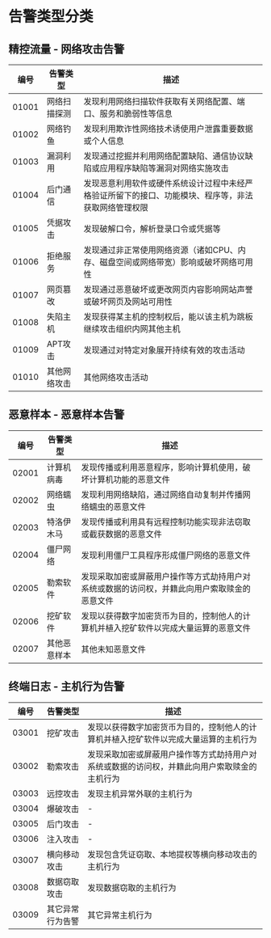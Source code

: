 # 告警类型分类

## 精控流量 - 网络攻击告警

| 编号 | 告警类型 | 描述 |
|------|----------|------|
| 01001 | 网络扫描探测 | 发现利用网络扫描软件获取有关网络配置、端口、服务和脆弱性等信息 |
| 01002 | 网络钓鱼 | 发现利用欺诈性网络技术诱使用户泄露重要数据或个人信息 |
| 01003 | 漏洞利用 | 发现通过挖掘并利用网络配置缺陷、通信协议缺陷或应用程序缺陷等漏洞对网络实施攻击 |
| 01004 | 后门通信 | 发现恶意利用软件或硬件系统设计过程中未经严格验证所留下的接口、功能模块、程序等，非法获取网络管理权限 |
| 01005 | 凭据攻击 | 发现破解口令，解析登录口令或凭据等 |
| 01006 | 拒绝服务 | 发现通过非正常使用网络资源（诸如CPU、内存、磁盘空间或网络带宽）影响或破坏网络可用性 |
| 01007 | 网页篡改 | 发现通过恶意破坏或更改网页内容影响网站声誉或破坏网页及网站可用性 |
| 01008 | 失陷主机 | 发现获得某主机的控制权后，能以该主机为跳板继续攻击组织内网其他主机 |
| 01009 | APT攻击 | 发现通过对特定对象展开持续有效的攻击活动 |
| 01010 | 其他网络攻击 | 其他网络攻击活动 |

## 恶意样本 - 恶意样本告警

| 编号 | 告警类型 | 描述 |
|------|----------|------|
| 02001 | 计算机病毒 | 发现传播或利用恶意程序，影响计算机使用，破坏计算机功能的恶意文件 |
| 02002 | 网络蠕虫 | 发现利用网络缺陷，通过网络自动复制并传播网络蠕虫的恶意文件 |
| 02003 | 特洛伊木马 | 发现传播或利用具有远程控制功能实现非法窃取或截获数据的恶意文件 |
| 02004 | 僵尸网络 | 发现利用僵尸工具程序形成僵尸网络的恶意文件 |
| 02005 | 勒索软件 | 发现采取加密或屏蔽用户操作等方式劫持用户对系统或数据的访问权，并籍此向用户索取赎金的恶意文件 |
| 02006 | 挖矿软件 | 发现以获得数字加密货币为目的，控制他人的计算机并植入挖矿软件以完成大量运算的恶意文件 |
| 02007 | 其他恶意样本 | 其他未知恶意文件 |

## 终端日志 - 主机行为告警

| 编号 | 告警类型 | 描述 |
|------|----------|------|
| 03001 | 挖矿攻击 | 发现以获得数字加密货币为目的，控制他人的计算机并植入挖矿软件以完成大量运算的主机行为 |
| 03002 | 勒索攻击 | 发现采取加密或屏蔽用户操作等方式劫持用户对系统或数据的访问权，并籍此向用户索取赎金的主机行为 |
| 03003 | 远控攻击 | 发现主机异常外联的主机行为 |
| 03004 | 爆破攻击 | - |
| 03005 | 后门攻击 | - |
| 03006 | 注入攻击 | - |
| 03007 | 横向移动攻击 | 发现包含凭证窃取、本地提权等横向移动攻击的主机行为 |
| 03008 | 数据窃取攻击 | 发现数据窃取的主机行为 |
| 03009 | 其它异常行为告警 | 其它异常主机行为 |